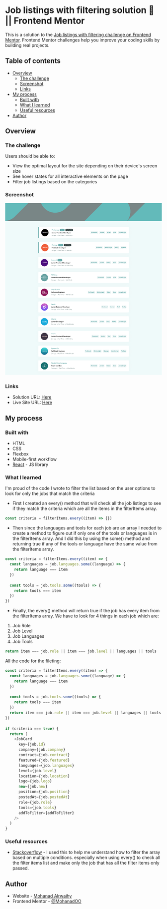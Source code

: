 # Job listings with filtering solution 📃 || Frontend Mentor

This is a solution to the [Job listings with filtering challenge on Frontend Mentor](https://www.frontendmentor.io/challenges/job-listings-with-filtering-ivstIPCt). Frontend Mentor challenges help you improve your coding skills by building real projects.

## Table of contents

- [Overview](#overview)
  - [The challenge](#the-challenge)
  - [Screenshot](#screenshot)
  - [Links](#links)
- [My process](#my-process)
  - [Built with](#built-with)
  - [What I learned](#what-i-learned)
  - [Useful resources](#useful-resources)
- [Author](#author)

## Overview

### The challenge

Users should be able to:

- View the optimal layout for the site depending on their device's screen size
- See hover states for all interactive elements on the page
- Filter job listings based on the categories

### Screenshot

![](./public/images/Screenshot.png)

### Links

- Solution URL: [Here](https://your-solution-url.com)
- Live Site URL: [Here](https://static-job-listing-two-fawn.vercel.app/)

## My process

### Built with

- HTML
- CSS
- Flexbox
- Mobile-first workflow
- [React](https://reactjs.org/) - JS library

### What I learned

I'm proud of the code I wrote to filter the list based on the user options to look for only the jobs that match the criteria

- First I created an every() method that will check all the job listings to see if they match the criteria which are all the items in the filterItems array.

```js
const criteria = filterItems.every((item) => {})
```

- Then since the languages and tools for each job are an array I needed to create a method to figure out if only one of the tools or languages is in the filterItems array. And I did this by using the some() method and returning true if any of the tools or language have the same value from the filterItems array.

```js
const criteria = filterItems.every((item) => {
  const languages = job.languages.some((language) => {
    return language === item
  })

  const tools = job.tools.some((tools) => {
    return tools === item
  })
})
```

- Finally, the every() method will return true if the job has every item from the filterItems array. We have to look for 4 things in each job which are:

1. Job Role
1. Job Level
1. Job Languages
1. Job Tools

```js
return item === job.role || item === job.level || languages || tools
```

All the code for the fileting:

```js
const criteria = filterItems.every((item) => {
  const languages = job.languages.some((language) => {
    return language === item
  })

  const tools = job.tools.some((tools) => {
    return tools === item
  })
  return item === job.role || item === job.level || languages || tools
})

if (criteria === true) {
  return (
    <JobCard
      key={job.id}
      company={job.company}
      contract={job.contract}
      featured={job.featured}
      languages={job.languages}
      level={job.level}
      location={job.location}
      logo={job.logo}
      new={job.new}
      position={job.position}
      postedAt={job.postedAt}
      role={job.role}
      tools={job.tools}
      addToFilter={addToFilter}
    />
  )
}
```

### Useful resources

- [Stackoverflow](https://stackoverflow.com/questions/31831651/javascript-filter-array-multiple-conditions) - I used this to help me understand how to filter the array based on multiple conditions. especially when using every() to check all the filter items list and make only the job that has all the filter items only passed.

## Author

- Website - [Mohanad Alrwaihy](https://mohanad-portfolio.pages.dev/)
- Frontend Mentor - [@MohanadOO](https://www.frontendmentor.io/profile/MohanadOO)
